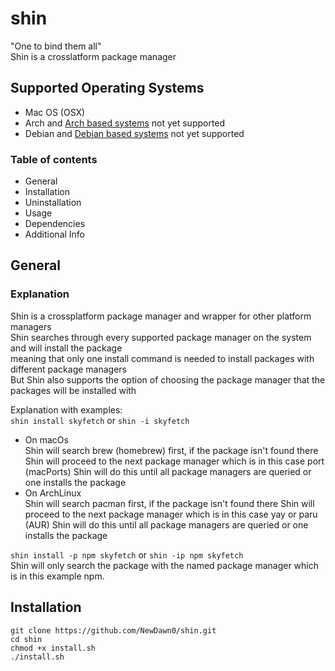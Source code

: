 # shin
"One to bind them all"</br>
Shin is a crosslatform package manager

## Supported Operating Systems
- Mac OS (OSX)
- Arch and [Arch based systems](https://wiki.archlinux.org/title/Arch-based_distributions#Active) not yet supported
- Debian and [Debian based systems](https://distrowatch.com/search.php?basedon=Debian) not yet supported


### Table of contents
- General
- Installation
- Uninstallation
- Usage
- Dependencies
- Additional Info

## General
### Explanation
Shin is a crossplatform package manager and wrapper for other platform managers</br>
Shin searches through every supported package manager on the system and will install the package</br>
meaning that only one install command is needed to install packages with different package managers</br>
But Shin also supports the option of choosing the package manager that the packages will be installed with </br>

Explanation with examples: </br>
`shin install skyfetch` or `shin -i skyfetch`</br>
- On macOs</br>
Shin will search brew (homebrew) first,
if the package isn't found there Shin will proceed to the next package manager
which is in this case port (macPorts)
Shin will do this until all package managers are queried or one installs the package
- On ArchLinux</br>
Shin will search pacman first,
if the package isn't found there Shin will proceed to the next package manager
which is in this case yay or paru (AUR)
Shin will do this until all package managers are queried or one installs the package</br>

`shin install -p npm skyfetch` or `shin -ip npm skyfetch`</br>
Shin will only search the package with the named package manager which is in this example npm.


## Installation
```
git clone https://github.com/NewDawn0/shin.git
cd shin
chmod +x install.sh
./install.sh
